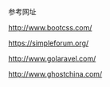 参考网址

http://www.bootcss.com/

https://simpleforum.org/

http://www.golaravel.com/

http://www.ghostchina.com/

